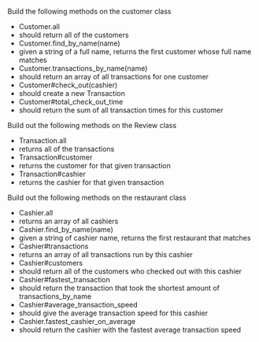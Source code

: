 Build the following methods on the customer class

* Customer.all
 *  should return all of the customers
* Customer.find_by_name(name)
 *  given a string of a full name, returns the first customer whose full name matches
* Customer.transactions_by_name(name)
 *  should return an array of all transactions for one customer
* Customer#check_out(cashier)
 *  should create a new Transaction
* Customer#total_check_out_time
 *  should return the sum of all transaction times for this customer

Build out the following methods on the Review class

* Transaction.all
 *  returns all of the transactions
* Transaction#customer
 *  returns the customer for that given transaction
* Transaction#cashier
 *  returns the cashier for that given transaction

Build out the following methods on the restaurant class

* Cashier.all
 *  returns an array of all cashiers
* Cashier.find_by_name(name)
 *  given a string of cashier name, returns the first restaurant that matches
* Cashier#transactions
 *  returns an array of all transactions run by this cashier
* Cashier#customers
 *  should return all of the customers who checked out with this cashier
* Cashier#fastest_transaction
 *  should return the transaction that took the shortest amount of transactions_by_name
* Cashier#average_transaction_speed
 *  should give the average transaction speed for this cashier
* Cashier.fastest_cashier_on_average
 *  should return the cashier with the fastest average transaction speed
